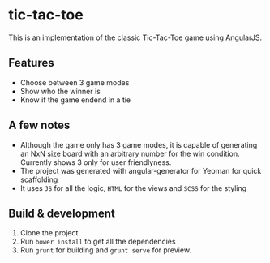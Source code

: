 # tic-tac-toe

This is an implementation of the classic Tic-Tac-Toe game using AngularJS.

## Features
- Choose between 3 game modes
- Show who the winner is
- Know if the game endend in a tie

## A few notes
- Although the game only has 3 game modes, it is capable of generating an NxN size board with an arbitrary number for the win condition. Currently shows 3 only for user friendlyness.
- The project was generated with angular-generator for Yeoman for quick scaffolding
- It uses `JS` for all the logic, `HTML` for the views and `SCSS` for the styling

## Build & development
1. Clone the project
2. Run `bower install` to get all the dependencies
3. Run `grunt` for building and `grunt serve` for preview.
